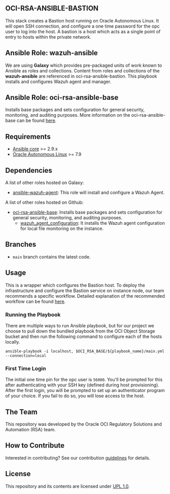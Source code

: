 ## OCI-RSA-ANSIBLE-BASTION
This stack creates a Bastion host running on Oracle Autonomous Linux. It will open SSH connection, and configure a one 
time password for the opc user to log into the host. A bastion is a host which acts as a single point of entry to hosts 
within the private network. 

## Ansible Role: wazuh-ansible
We are using **Galaxy** which provides pre-packaged units of work known to Ansible as roles and collections. Content from 
roles and collections of the **wazuh-ansible** are referenced in oci-rsa-ansible-bastion. This playbook installs and 
configures Wazuh agent and manager.

## Ansible Role: oci-rsa-ansible-base
Installs base packages and sets configuration for general security, monitoring, and auditing purposes. More information 
on the oci-rsa-ansible-base can be found [here](https://github.com/oracle-quickstart/oci-rsa-ansible-base).

## Requirements

- [Ansible core](https://docs.ansible.com/ansible-core/devel/index.html) >= 2.9.x
- [Oracle Autonomous Linux](https://www.oracle.com/linux/autonomous-linux/) >= 7.9

Dependencies
------------

A list of other roles hosted on Galaxy:
* [ansible-wazuh-agent](https://github.com/wazuh/wazuh-ansible/tree/master/roles/wazuh/ansible-wazuh-agent): This role 
  will install and configure a Wazuh Agent.
  
A list of other roles hosted on Github:
* [oci-rsa-ansible-base](https://github.com/oracle-quickstart/oci-rsa-ansible-base): Installs base packages and sets configuration for general security, monitoring, 
  and auditing purposes.
  - [wazuh_agent_configuration](https://github.com/oracle-quickstart/oci-rsa-ansible-base/tree/main/wazuh_agent_configuration): It installs the Wazuh agent configuration for local file monitoring on the
  instance.
## Branches
* `main` branch contains the latest code.

## Usage

This is a wrapper which configures the Bastion host. To deploy the infrastructure and configure the Bastion service on 
instance node, our team recommends a specific workflow. Detailed explanation of the recommended workflow can be found 
[here](WORKFLOW.md). 

### Running the Playbook

There are multiple ways to run Ansible playbook, but for our project we choose to pull down the bundled playbook from 
the OCI Object Storage bucket and then run the following command to configure each of the hosts locally.

```
ansible-playbook -i localhost, $OCI_RSA_BASE/${playbook_name}/main.yml --connection=local
```
### First Time Login

The initial one time pin for the opc user is `56000`. You'll be prompted for this after authenticating with your SSH key 
(defined during host provisioning). After the first login, you will be prompted to set up an authenticator program of your choice. If you fail to do so, you will lose access to the host.

## The Team
This repository was developed by the Oracle OCI Regulatory Solutions and Automation (RSA) team.

## How to Contribute
Interested in contributing?  See our contribution [guidelines](CONTRIBUTE.md) for details.

## License
This repository and its contents are licensed under [UPL 1.0](https://opensource.org/licenses/UPL).